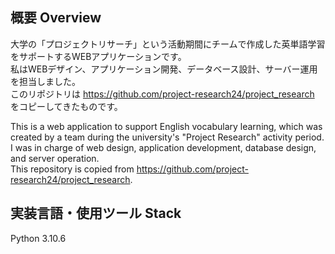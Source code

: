 ## 概要 Overview

大学の「プロジェクトリサーチ」という活動期間にチームで作成した英単語学習をサポートするWEBアプリケーションです。  
私はWEBデザイン、アプリケーション開発、データベース設計、サーバー運用を担当しました。  
このリポジトリは https://github.com/project-research24/project_research をコピーしてきたものです。

This is a web application to support English vocabulary learning, which was created by a team during the university's "Project Research" activity period.  
I was in charge of web design, application development, database design, and server operation.   
This repository is copied from https://github.com/project-research24/project_research.  

## 実装言語・使用ツール Stack

Python 3.10.6
